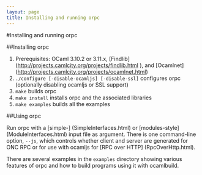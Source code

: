 ```yaml
---
layout: page
title: Installing and running orpc
---
```

#Installing and running orpc

##Installing orpc

 1. Prerequisites: OCaml 3.10.2 or 3.11.x, [Findlib] (http://projects.camlcity.org/projects/findlib.html ),
and [Ocamlnet] (http://projects.camlcity.org/projects/ocamlnet.html)
 2. `./configure [-disable-ocamljs] [-disable-ssl]` configures orpc (optionally disabling ocamljs or SSL support)
 3. `make` builds orpc
 4. `make install` installs orpc and the associated libraries
 5. `make examples` builds all the examples

##Using orpc

Run orpc with a [simple-] (SimpleInterfaces.html) or [modules-style] (ModuleInterfaces.html)
input file as argument. There is one command-line option, `--js`,
which controls whether client and server are generated for ONC RPC or
for use with ocamljs for [RPC over HTTP] (RpcOverHttp.html).

There are several examples in the `examples` directory showing various
features of orpc and how to build programs using it with ocamlbuild.
